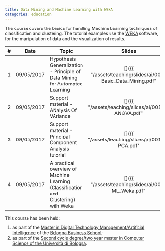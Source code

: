 ```yaml
---
title: Data Mining and Machine Learning with WEKA
categories: education
---
```


The course covers the basics for handling Machine Learning techniques of
classification and clustering. The tutorial examples use the
[WEKA](https://www.cs.waikato.ac.nz/ml/weka/) software, for the manipulation of
data and the visualization of results.

|  #  |    Date    | Topic                                                                              |                                                 Slides                                                  |         Exercises         |
| :-: | :--------: | ---------------------------------------------------------------------------------- | :-----------------------------------------------------------------------------------------------------: | :-----------------------: |
|  1  | 09/05/2017 | Hypothesis Generalization - Principle of Data Mining for Automated Learning        | [<i class="fas fa-file-pdf" title="PDF"></i>]({{ "/assets/teaching/slides/ai/001-Basic_Data_Mining.pdf" | prepend: site.baseurl }}) | - |
|  2  | 09/05/2017 | Support material - ANalysis Of VAriance                                            |      [<i class="fas fa-file-pdf" title="PDF"></i>]({{ "/assets/teaching/slides/ai/001_a-ANOVA.pdf"      | prepend: site.baseurl }}) | - |
|  3  | 09/05/2017 | Support material - Principal Component Analysis tutorial                           |       [<i class="fas fa-file-pdf" title="PDF"></i>]({{ "/assets/teaching/slides/ai/001_b-PCA.pdf"       | prepend: site.baseurl }}) | - |
|  4  | 09/05/2017 | A practical overview of Machine Learning (Classification and Clustering) with Weka |      [<i class="fas fa-file-pdf" title="PDF"></i>]({{ "/assets/teaching/slides/ai/002-ML_Weka.pdf"      | prepend: site.baseurl }}) | [<i class="fas fa-file-archive" title="ZIP"></i>]({{ "/assets/teaching/esercizi/weka/spz_ml_exercise.zip" | prepend: site.baseurl }}) |

This course has been held:

1. as part of the [Master in Digital Technology Management/Artificial
   Intelligence](https://www.bbs.unibo.eu/hp/master-fulltime/digital-technology-management-artificial-intelligence-2/)
   of the [Bologna Business School](https://www.bbs.unibo.eu/hp/);
2. as part of the [Second cycle degree/two year master in Computer Science of the
   Università di Bologna](https://www.unibo.it/en/teaching/degree-programmes/programme/2015/8028).
